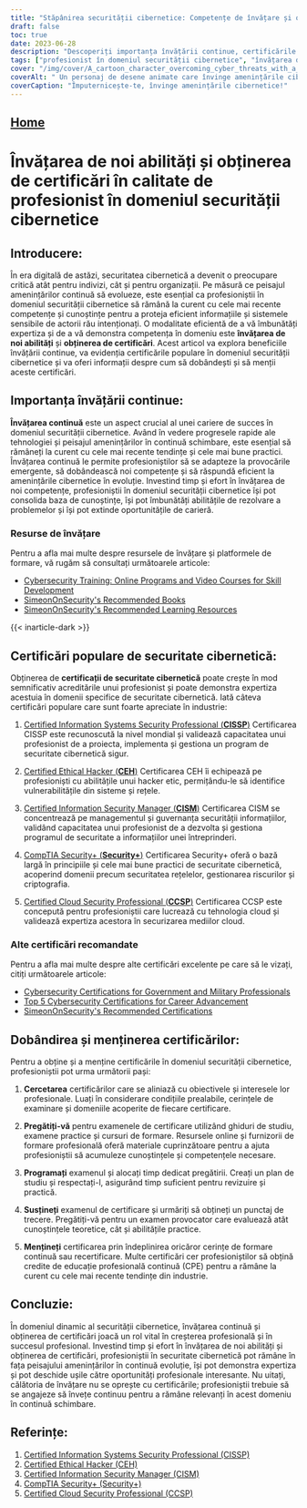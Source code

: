 ```yaml
---
title: "Stăpânirea securității cibernetice: Competențe de învățare și obținerea de certificări pentru succes"
draft: false
toc: true
date: 2023-06-28
description: "Descoperiți importanța învățării continue, certificările populare în domeniul securității cibernetice și pașii pentru a le dobândi și menține pentru o carieră de succes în domeniul securității cibernetice."
tags: ["profesionist în domeniul securității cibernetice", "învățarea de noi competențe", "obținerea de certificări", "învățare continuă", "certificări în domeniul securității cibernetice", "CISSP", "CEH", "CISM", "Securitate+", "CCSP", "importanța învățării continue", "avantajele obținerii de certificări", "dezvoltarea carierei în domeniul securității cibernetice", "creștere profesională", "cele mai recente tendințe în materie de securitate cibernetică", "progresele tehnologice în domeniul securității cibernetice", "cele mai bune practici în domeniul securității cibernetice", "dobândirea de competențe în domeniul securității cibernetice", "pregătirea pentru examenele de securitate cibernetică", "menținerea certificărilor de securitate cibernetică", "certificări de securitate cibernetică recunoscute în industrie", "oportunități de carieră în domeniul securității cibernetice", "educație și formare în domeniul securității cibernetice", "perfecționarea în domeniul securității cibernetice", "piața muncii în domeniul securității cibernetice", "peisajul amenințărilor cibernetice", "dezvoltarea profesională continuă în domeniul securității cibernetice", "certificări de securitate a rețelelor", "certificări de securitate în cloud", "certificări de hacking etic", "certificări în domeniul managementului securității informațiilor"]
cover: "/img/cover/A_cartoon_character_overcoming_cyber_threats_with_a_shield.png"
coverAlt: " Un personaj de desene animate care învinge amenințările cibernetice cu un scut și o sabie."
coverCaption: "Împuternicește-te, învinge amenințările cibernetice!"
---
```


## [Home](/cyber-security-career-playbook-start/)

# Învățarea de noi abilități și obținerea de certificări în calitate de profesionist în domeniul securității cibernetice

## Introducere:

În era digitală de astăzi, securitatea cibernetică a devenit o preocupare critică atât pentru indivizi, cât și pentru organizații. Pe măsură ce peisajul amenințărilor continuă să evolueze, este esențial ca profesioniștii în domeniul securității cibernetice să rămână la curent cu cele mai recente competențe și cunoștințe pentru a proteja eficient informațiile și sistemele sensibile de actorii rău intenționați. O modalitate eficientă de a vă îmbunătăți expertiza și de a vă demonstra competența în domeniu este **învățarea de noi abilități** și **obținerea de certificări**. Acest articol va explora beneficiile învățării continue, va evidenția certificările populare în domeniul securității cibernetice și va oferi informații despre cum să dobândești și să menții aceste certificări.

## Importanța învățării continue:

**Învățarea continuă** este un aspect crucial al unei cariere de succes în domeniul securității cibernetice. Având în vedere progresele rapide ale tehnologiei și peisajul amenințărilor în continuă schimbare, este esențial să rămâneți la curent cu cele mai recente tendințe și cele mai bune practici. Învățarea continuă le permite profesioniștilor să se adapteze la provocările emergente, să dobândească noi competențe și să răspundă eficient la amenințările cibernetice în evoluție. Investind timp și efort în învățarea de noi competențe, profesioniștii în domeniul securității cibernetice își pot consolida baza de cunoștințe, își pot îmbunătăți abilitățile de rezolvare a problemelor și își pot extinde oportunitățile de carieră.

### Resurse de învățare

Pentru a afla mai multe despre resursele de învățare și platformele de formare, vă rugăm să consultați următoarele articole:

- [Cybersecurity Training: Online Programs and Video Courses for Skill Development](/cyber-security-career-playbook/getting-started-with-a-career-in-cybersecurity/cybersecurity-training-online-programs-video-courses-and-books/)
- [SimeonOnSecurity's Recommended Books](/recommendations/books)
- [SimeonOnSecurity's Recommended Learning Resources](/recommendations/learning_resources)

{{< inarticle-dark >}}
## Certificări populare de securitate cibernetică:

Obținerea de **certificații de securitate cibernetică** poate crește în mod semnificativ acreditările unui profesionist și poate demonstra expertiza acestuia în domenii specifice de securitate cibernetică. Iată câteva certificări populare care sunt foarte apreciate în industrie:

1. [Certified Information Systems Security Professional (**CISSP**)](https://www.isc2.org/Certifications/CISSP) Certificarea CISSP este recunoscută la nivel mondial și validează capacitatea unui profesionist de a proiecta, implementa și gestiona un program de securitate cibernetică sigur.

2. [Certified Ethical Hacker (**CEH**)](https://www.eccouncil.org/programs/certified-ethical-hacker-ceh/) Certificarea CEH îi echipează pe profesioniști cu abilitățile unui hacker etic, permițându-le să identifice vulnerabilitățile din sisteme și rețele.

3. [Certified Information Security Manager (**CISM**)](https://www.isaca.org/credentialing/cism) Certificarea CISM se concentrează pe managementul și guvernanța securității informațiilor, validând capacitatea unui profesionist de a dezvolta și gestiona programul de securitate a informațiilor unei întreprinderi.

4. [CompTIA Security+ (**Security+**)](https://www.comptia.org/certifications/security) Certificarea Security+ oferă o bază largă în principiile și cele mai bune practici de securitate cibernetică, acoperind domenii precum securitatea rețelelor, gestionarea riscurilor și criptografia.

5. [Certified Cloud Security Professional (**CCSP**)](https://www.isc2.org/Certifications/CCSP) Certificarea CCSP este concepută pentru profesioniștii care lucrează cu tehnologia cloud și validează expertiza acestora în securizarea mediilor cloud.

### Alte certificări recomandate

Pentru a afla mai multe despre alte certificări excelente pe care să le vizați, citiți următoarele articole:

- [Cybersecurity Certifications for Government and Military Professionals](/articles/cybersecurity-certifications-for-government-and-military-profesionals/)
- [Top 5 Cybersecurity Certifications for Career Advancement](/articles/the-top-five-cybersecurity-certifications-for-career-advancement/)
- [SimeonOnSecurity's Recommended Certifications](/recommendations/certifications)
## Dobândirea și menținerea certificărilor:

Pentru a obține și a menține certificările în domeniul securității cibernetice, profesioniștii pot urma următorii pași:

1. **Cercetarea** certificărilor care se aliniază cu obiectivele și interesele lor profesionale. Luați în considerare condițiile prealabile, cerințele de examinare și domeniile acoperite de fiecare certificare.

2. **Pregătiți-vă** pentru examenele de certificare utilizând ghiduri de studiu, examene practice și cursuri de formare. Resursele online și furnizorii de formare profesională oferă materiale cuprinzătoare pentru a ajuta profesioniștii să acumuleze cunoștințele și competențele necesare.

3. **Programați** examenul și alocați timp dedicat pregătirii. Creați un plan de studiu și respectați-l, asigurând timp suficient pentru revizuire și practică.

4. **Susțineți** examenul de certificare și urmăriți să obțineți un punctaj de trecere. Pregătiți-vă pentru un examen provocator care evaluează atât cunoștințele teoretice, cât și abilitățile practice.

5. **Mențineți** certificarea prin îndeplinirea oricăror cerințe de formare continuă sau recertificare. Multe certificări cer profesioniștilor să obțină credite de educație profesională continuă (CPE) pentru a rămâne la curent cu cele mai recente tendințe din industrie.

## Concluzie:

În domeniul dinamic al securității cibernetice, învățarea continuă și obținerea de certificări joacă un rol vital în creșterea profesională și în succesul profesional. Investind timp și efort în învățarea de noi abilități și obținerea de certificări, profesioniștii în securitate cibernetică pot rămâne în fața peisajului amenințărilor în continuă evoluție, își pot demonstra expertiza și pot deschide ușile către oportunități profesionale interesante. Nu uitați, călătoria de învățare nu se oprește cu certificările; profesioniștii trebuie să se angajeze să învețe continuu pentru a rămâne relevanți în acest domeniu în continuă schimbare.

## Referințe:

1. [Certified Information Systems Security Professional (CISSP)](https://www.isc2.org/Certifications/CISSP)
2. [Certified Ethical Hacker (CEH)](https://www.eccouncil.org/programs/certified-ethical-hacker-ceh/)
3. [Certified Information Security Manager (CISM)](https://www.isaca.org/credentialing/cism)
4. [CompTIA Security+ (Security+)](https://www.comptia.org/certifications/security)
5. [Certified Cloud Security Professional (CCSP)](https://www.isc2.org/Certifications/CCSP)
